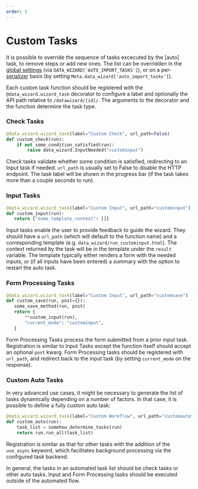 ```yaml
---
order: 5
---
```


# Custom Tasks

It is possible to override the sequence of tasks excecuted by the [auto] task, to remove steps or add new ones.  The list can be overridden in the [global settings][settings] (via `DATA_WIZARD['AUTO_IMPORT_TASKS']`), or on a per-[serializer][serializers] basis (by setting `Meta.data_wizard['auto_import_tasks']`).

Each custom task function should be registered with the `@data_wizard.wizard_task` decorator to configure a label and optionally the API path relative to `/datawizard/[id]/`.  The arguments to the decorator and the function determine the task type.


### Check Tasks

```python
@data_wizard.wizard_task(label="Custom Check", url_path=False)
def custom_check(run):
    if not some_condition_satisfied(run):
        raise data_wizard.InputNeeded("custominput")
```

Check tasks validate whether some condition is satisfied, redirecting to an Input task if needed.  `url_path` is usually set to False to disable the HTTP endpoint.  The task label will be shown in the progress bar (if the task takes more than a couple seconds to run).

### Input Tasks

```python
@data_wizard.wizard_task(label="Custom Input", url_path="custominput")
def custom_input(run):
   return {"some_template_context": []}
```

Input tasks enable the user to provide feedback to guide the wizard.  They should have a `url_path` (which will default to the function name) and a corresponding template (e.g. `data_wizard/run_custominput.html`).  The context returned by the task will be in the template under the `result` variable.  The template typically either renders a form with the needed inputs, or (if all inputs have been entered) a summary with the option to restart the auto task.

### Form Processing Tasks

```python
@data_wizard.wizard_task(label="Custom Input", url_path="customsave")
def custom_save(run, post={}):
   some_save_method(run, post)
   return {
       **custom_input(run),
       "current_mode": "custominput",
   }
```

Form Processing Tasks process the form submitted from a prior input task.  Registration is similar to Input Tasks except the function itself should accept an optional `post` kwarg.  Form Processing tasks should be registered with `url_path`, and redirect back to the input task (by setting `current_mode` on the response).

### Custom Auto Tasks

In very advanced use cases, it might be necessary to generate the list of tasks dynamically depending on a number of factors.  In that case, it is possible to define a fully custom auto task:

```python
@data_wizard.wizard_task(label="Custom Workflow", url_path="customauto", use_async=True)
def custom_auto(run):
    task_list = somehow_determine_tasks(run)
    return run.run_all(task_list)
```

Registration is similar as that for other tasks with the addition of the `use_async` keyword, which facilitates background processing via the configured task backend.

In general, the tasks in an automated task list should be check tasks or other auto tasks.  Input and Form Processing tasks should be executed outside of the automated flow.

[settings]: ./settings.md
[serializers]: ./serializers.md
